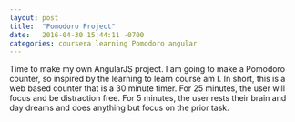 ```yaml
---
layout: post
title:  "Pomodoro Project"
date:   2016-04-30 15:44:11 -0700
categories: coursera learning Pomodoro angular
---
```

Time to make my own AngularJS project. I am going to make a Pomodoro counter, so inspired by the learning to learn course am I. In short, this is a web based counter that is a 30 minute timer. For 25 minutes, the user will focus and be distraction free. For 5 minutes, the user rests their brain and day dreams and does anything but focus on the prior task.
